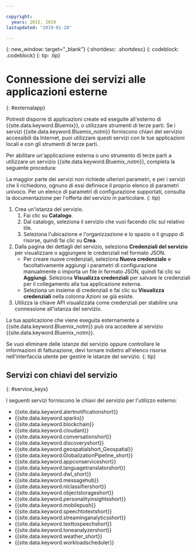 ```yaml
---

copyright:
  years: 2015, 2019
lastupdated: "2019-01-28"

---
```


{: new_window: target="_blank"}
{:shortdesc: .shortdesc}
{: codeblock: .codeblock}
{: tip: .tip}

# Connessione dei servizi alle applicazioni esterne
{: #externalapp}

Potresti disporre di applicazioni create ed eseguite
all'esterno di {{site.data.keyword.Bluemix}},
o utilizzare strumenti di terze parti. Se i servizi {{site.data.keyword.Bluemix_notm}} forniscono chiavi del servizio accessibili da Internet, puoi utilizzare questi servizi con le tue applicazioni locali e con gli strumenti di terze parti.

Per abilitare un'applicazione esterna o uno strumento di terze parti a utilizzare un servizio {{site.data.keyword.Bluemix_notm}}, completa la seguente procedura:

La maggior parte dei servizi non richiede ulteriori parametri, e per i servizi che li richiedono, ognuno di essi definisce il proprio elenco di parametri univoco. Per un elenco di parametri di configurazione supportati, consulta la documentazione per l'offerta del servizio in particolare.
{: tip}

1. Crea un'istanza del servizio.
    1. Fai clic su **Catalogo**.
    2. Dal catalogo, seleziona il servizio che vuoi facendo clic sul relativo tile. 
    3. Seleziona l'ubicazione e l'organizzazione e lo spazio o il gruppo di risorse, quindi fai clic su **Crea**.
2. Dalla pagina dei dettagli del servizio, seleziona **Credenziali del servizio** per visualizzare o aggiungere le credenziali nel formato JSON. 
    * Per creare nuove credenziali, seleziona **Nuova credenziale** e facoltativamente aggiungi i parametri di configurazione manualmente o importa un file in formato JSON, quindi fai clic su **Aggiungi**. Seleziona **Visualizza credenziali** per salvare le credenziali per il collegamento alla tua applicazione esterna.
    * Seleziona un insieme di credenziali e fai clic su **Visualizza credenziali** nella colonna Azioni se già esiste. 
3. Utilizza la chiave API visualizzata come credenziali per stabilire una
connessione all'istanza del servizio.

La tua applicazione che viene eseguita esternamente a {{site.data.keyword.Bluemix_notm}} può ora accedere al servizio {{site.data.keyword.Bluemix_notm}}.

Se vuoi eliminare delle istanze del servizio oppure controllare le informazioni di fatturazione, devi tornare indietro all'elenco risorse nell'interfaccia utente per gestire le istanze del servizio.
{: tip}

## Servizi con chiavi del servizio
{: #service_keys}

I seguenti servizi forniscono le chiavi del servizio per l'utilizzo esterno:

* {{site.data.keyword.alertnotificationshort}} <!--Alert Notification-->
* {{site.data.keyword.sparks}} <!--Analytics for Apache Spark-->
* {{site.data.keyword.blockchain}} <!--Blockchain-->
* {{site.data.keyword.cloudant}} <!--Cloudant&reg; NoSQL DB-->
* {{site.data.keyword.conversationshort}} <!--Conversation-->
* {{site.data.keyword.discoveryshort}} <!--Discovery-->
* {{site.data.keyword.geospatialshort_Geospatial}} <!--Geospatial Analytics-->
* {{site.data.keyword.GlobalizationPipeline_short}} <!--Globalization Pipeline-->
* {{site.data.keyword.appconserviceshort}} <!--IBM&reg; App Connect-->
* {{site.data.keyword.languagetranslatorshort}} <!--Language Translator-->
* {{site.data.keyword.dwl_short}} <!--Lift-->
* {{site.data.keyword.messagehub}} <!--Message Hub-->
* {{site.data.keyword.nlclassifiershort}} <!--Natural Language Classifier-->
* {{site.data.keyword.objectstorageshort}} <!--Object Storage-->
* {{site.data.keyword.personalityinsightsshort}} <!--Personality Insights-->
* {{site.data.keyword.mobilepush}} <!--Push-->
* {{site.data.keyword.speechtotextshort}} <!-- Speech to Text-->
* {{site.data.keyword.streaminganalyticsshort}} <!--Streaming Analytics-->
* {{site.data.keyword.texttospeechshort}} <!--Text to Speech-->
* {{site.data.keyword.toneanalyzershort}} <!--Tone Analyzer-->
* {{site.data.keyword.weather_short}} <!--Weather Company Data-->
* {{site.data.keyword.workloadscheduler}} <!--Workload Scheduler-->
